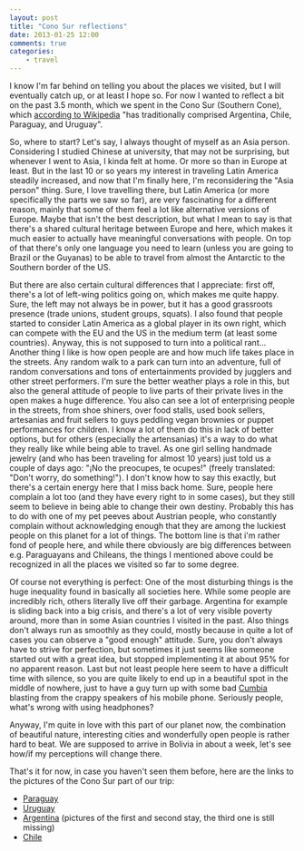 ```yaml
---
layout: post
title: "Cono Sur reflections"
date: 2013-01-25 12:00
comments: true
categories:
    - travel
---
```


I know I'm far behind on telling you about the places we visited, but
I will eventually catch up, or at least I hope so. For now I wanted to
reflect a bit on the past 3.5 month, which we spent in the Cono Sur
(Southern Cone), which [according to Wikipedia](http://en.wikipedia.org/wiki/Southern_Cone) "has traditionally
comprised Argentina, Chile, Paraguay, and Uruguay".

So, where to start? Let's say, I always thought of myself as an Asia
person. Considering I studied Chinese at university, that may not be
surprising, but whenever I went to Asia, I kinda felt at home. Or more
so than in Europe at least. But in the last 10 or so years my interest
in traveling Latin America steadily increased, and now that I'm
finally here, I'm reconsidering the "Asia person" thing. Sure, I love
travelling there, but Latin America (or more specifically the parts we
saw so far), are very fascinating for a different reason, mainly that
some of them feel a lot like alternative versions of Europe. Maybe
that isn't the best description, but what I mean to say is that
there's a shared cultural heritage between Europe and here, which
makes it much easier to actually have meaningful conversations with
people. On top of that there's only one language you need to learn
(unless you are going to Brazil or the Guyanas) to be able to travel
from almost the Antarctic to the Southern border of the US.

But there are also certain cultural differences that I appreciate:
first off, there's a lot of left-wing politics going on, which makes
me quite happy. Sure, the left may not always be in power, but it has
a good grassroots presence (trade unions, student groups, squats). I
also found that people started to consider Latin America as a global
player in its own right, which can compete with the EU and the US in
the medium term (at least some countries). Anyway, this is not
supposed to turn into a political rant... Another thing I like is how
open people are and how much life takes place in the streets. Any
random walk to a park can turn into an adventure, full of random
conversations and tons of entertainments provided by jugglers and
other street performers. I'm sure the better weather plays a role in
this, but also the general attitude of people to live parts of their
private lives in the open makes a huge difference. You also can see a
lot of enterprising people in the streets, from shoe shiners, over
food stalls, used book sellers, artesanias and fruit sellers to guys
peddling vegan brownies or puppet performances for children. I know a
lot of them do this in lack of better options, but for others
(especially the artensanias) it's a way to do what they really like
while being able to travel. As one girl selling handmade jewelry (and
who has been traveling for almost 10 years) just told us a couple of
days ago: "¡No the preocupes, te ocupes!" (freely translated: "Don't
worry, do something!"). I don't know how to say this exactly, but
there's a certain energy here that I miss back home. Sure, people here
complain a lot too (and they have every right to in some cases), but
they still seem to believe in being able to change their own destiny.
Probably this has to do with one of my pet peeves about Austrian
people, who constantly complain without acknowledging enough that they
are among the luckiest people on this planet for a lot of things. The
bottom line is that i'm rather fond of people here, and while there
obviously are big differences between e.g. Paraguayans and Chileans,
the things I mentioned above could be recognized in all the places we
visited so far to some degree.

Of course not everything is perfect: One of the most disturbing things
is the huge inequality found in basically all societies here. While some people
are incredibly rich, others literally live off their garbage.
Argentina for example is sliding back into a big crisis, and there's a
lot of very visible poverty around, more than in some Asian countries
I visited in the past. Also things don't always run as smoothly as
they could, mostly because in quite a lot of cases you can observe a
"good enough" attitude. Sure, you don't always have to strive for
perfection, but sometimes it just seems like someone started out with
a great idea, but stopped implementing it at about 95% for no apparent
reason. Last but not least people here seem to have a difficult time
with silence, so you are quite likely to end up in a beautiful spot in
the middle of nowhere, just to have a guy turn up with some bad [Cumbia](http://en.wikipedia.org/wiki/Tecnocumbia)
blasting from the crappy speakers of his mobile phone. Seriously
people, what's wrong with using headphones?

Anyway, I'm quite in love with this part of our planet now, the
combination of beautiful nature, interesting cities and wonderfully
open people is rather hard to beat. We are supposed to arrive in
Bolivia in about a week, let's see how/if my perceptions will change
there.

That's it for now, in case you haven't seen them before, here are the
links to the pictures of the Cono Sur part of our trip:

* [Paraguay](http://www.flickr.com/photos/citizen428/sets/72157631893001328/)
* [Uruguay](http://www.flickr.com/photos/citizen428/sets/72157632358056523/)
* [Argentina](http://www.flickr.com/photos/citizen428/sets/72157632056336739/)
(pictures of the first and second stay, the third one is still
missing)
* [Chile](http://www.flickr.com/photos/citizen428/sets/72157632598354471/)
